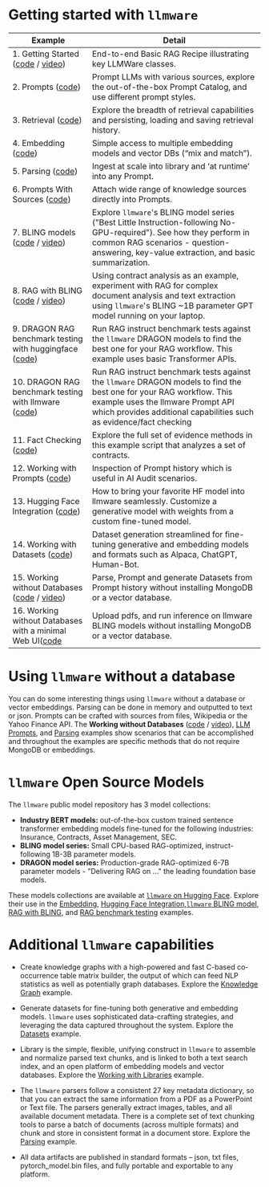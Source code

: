 # Getting started with `llmware`

| Example     |  Detail      |
|-------------|--------------|
| 1.   Getting Started ([code](Getting_Started/getting_started_with_rag.py) / [video](https://www.youtube.com/watch?v=0naqpH93eEU)) | End-to-end Basic RAG Recipe illustrating key LLMWare classes. |
| 2.   Prompts ([code](Prompts/llm_prompts.py)) | Prompt LLMs with various sources, explore the out-of-the-box Prompt Catalog, and use different prompt styles.|
| 3.   Retrieval ([code](Retrieval/semantic_retrieval.py)) | Explore the breadth of retrieval capabilities and persisting, loading and saving retrieval history.|
| 4.   Embedding ([code](Embedding/embeddings_fast_start.py)) | Simple access to multiple embedding models and vector DBs (“mix and match”). 
| 5.   Parsing ([code](Parsing/parse_documents.py)) | Ingest at scale into library and ‘at runtime' into any Prompt.
| 6.   Prompts With Sources ([code](Prompts/prompt_with_sources.py)) | Attach wide range of knowledge sources directly into Prompts.
| 7.   BLING models ([code](Models/bling_fast_start.py) / [video](https://www.youtube.com/watch?v=JjgqOZ2v5oU))   | Explore `llmware`'s BLING model series ("Best Little Instruction-following No-GPU-required").  See how they perform in common RAG scenarios - question-answering, key-value extraction, and basic summarization.   |
| 8.   RAG with BLING ([code](RAG/contract_analysis_on_laptop_with_bling_models.py) / [video](https://www.youtube.com/watch?v=8aV5p3tErP0)) | Using contract analysis as an example, experiment with RAG for complex document analysis and text extraction using `llmware`'s BLING ~1B parameter GPT model running on your laptop.   |
| 9.   DRAGON RAG benchmark testing with huggingface ([code](Models/dragon_rag_benchmark_tests_huggingface.py)) | Run RAG instruct benchmark tests against the `llmware` DRAGON models to find the best one for your RAG workflow.  This example uses basic Transformer APIs. |
| 10.  DRAGON RAG benchmark testing with llmware ([code](Models/dragon_rag_benchmark_tests_llmware.py)) | Run RAG instruct benchmark tests against the `llmware` DRAGON models to find the best one for your RAG workflow. This example uses the llmware Prompt API which provides additional capabilities such as evidence/fact checking |
| 11.  Fact Checking ([code](Prompts/fact_checking.py))  | Explore the full set of evidence methods in this example script that analyzes a set of contracts. |
| 12.  Working with Prompts ([code](Getting_Started/working_with_prompts.py)) |  Inspection of Prompt history which is useful in AI Audit scenarios.|
| 13.  Hugging Face Integration ([code](Models/huggingface_integration.py)) | How to bring your favorite HF model into llmware seamlessly.  Customize a generative model with weights from a custom fine-tuned model. |
| 14.  Working with Datasets ([code](Datasets/working_with_datasets.py)) | Dataset generation streamlined for fine-tuning generative and embedding models and formats such as Alpaca, ChatGPT, Human-Bot.  |
| 15.  Working without Databases ([code](Getting_Started/working_without_a_database.py) / [video](https://www.youtube.com/watch?v=tAGz6yR14lw))| Parse, Prompt and generate Datasets from Prompt history without installing MongoDB or a vector database.|
| 16.  Working without Databases with a minimal Web UI([code](Getting_Started/ui_without_a_database.py) | Upload pdfs, and run inference on llmware BLING models without installing MongoDB or a vector database.|


# Using `llmware` without a database
You can do some interesting things using `llmware` without a database or vector embeddings.  Parsing can be done in memory and outputted to text or json. Prompts can be crafted with sources from files, Wikipedia or the Yahoo Finance API.  The **Working without Databases** ([code](Getting_Started/working_without_a_database.py) / [video](https://www.youtube.com/watch?v=tAGz6yR14lw)), [LLM Prompts](Getting_Started/working_with_prompts.py), and [Parsing](Parsing/parse_documents.py) examples show scenarios that can be accomplished and throughout the examples are specific methods that do not require MongoDB or embeddings.  

# `llmware` Open Source Models
The `llmware` public model repository has 3 model collections:
- **Industry BERT models:**  out-of-the-box custom trained sentence transformer embedding models fine-tuned for the following industries:  Insurance, Contracts, Asset Management, SEC.
- **BLING model series:**  Small CPU-based RAG-optimized, instruct-following 1B-3B parameter models.
- **DRAGON model series:**  Production-grade RAG-optimized 6-7B parameter models - "Delivering RAG on ..." the leading foundation base models.

These models collections are available at [`llmware` on Hugging Face](https://huggingface.co/llmware). Explore their use in the [Embedding](Embedding/embeddings_fast_start.py), [Hugging Face Integration](Models/huggingface_integration.py),[`llmware` BLING model](Models/bling_fast_start.py), [RAG with BLING](RAG/contract_analysis_on_laptop_with_bling_models.py), and [RAG benchmark testing](Models/dragon_rag_benchmark_tests_llmware.py) examples.

# Additional `llmware` capabilities
- Create knowledge graphs with a high-powered and fast C-based co-occurrence table matrix builder, the output of which can feed NLP statistics as well as potentially graph databases.  Explore the [Knowledge Graph](Datasets/knowledge_graph.py) example.

- Generate datasets for fine-tuning both generative and embedding models.  `llmware` uses sophisticated data-crafting strategies, and leveraging the data captured throughout the system.  Explore the [Datasets](Datasets/working_with_datasets.py) example.  
  
- Library is the simple, flexible, unifying construct in `llmware` to assemble and normalize parsed text chunks, and is linked to both a text search index, and an open platform of embedding models and vector databases. Explore the [Working with Libraries](Getting_Started/working_with_libraries.py) example.

- The `llmware` parsers follow a consistent 27 key metadata dictionary, so that you can extract the same information from a PDF as a PowerPoint or Text file. The parsers generally extract images, tables, and all available document metadata.  There is a complete set of text chunking tools to parse a batch of documents (across multiple formats) and chunk and store in consistent format in a document store.  Explore the [Parsing](Parsing/parse_documents.py) example.

- All data artifacts are published in standard formats – json, txt files, pytorch_model.bin files, and fully portable and exportable to any platform. 

